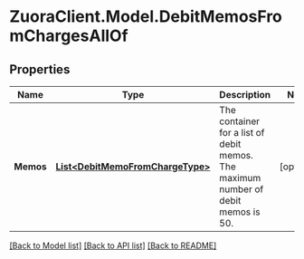 # ZuoraClient.Model.DebitMemosFromChargesAllOf

## Properties

Name | Type | Description | Notes
------------ | ------------- | ------------- | -------------
**Memos** | [**List&lt;DebitMemoFromChargeType&gt;**](DebitMemoFromChargeType.md) | The container for a list of debit memos. The maximum number of debit memos is 50.  | [optional] 

[[Back to Model list]](../README.md#documentation-for-models) [[Back to API list]](../README.md#documentation-for-api-endpoints) [[Back to README]](../README.md)


